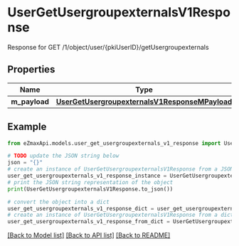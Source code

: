 # UserGetUsergroupexternalsV1Response

Response for GET /1/object/user/{pkiUserID}/getUsergroupexternals

## Properties

Name | Type | Description | Notes
------------ | ------------- | ------------- | -------------
**m_payload** | [**UserGetUsergroupexternalsV1ResponseMPayload**](UserGetUsergroupexternalsV1ResponseMPayload.md) |  | 

## Example

```python
from eZmaxApi.models.user_get_usergroupexternals_v1_response import UserGetUsergroupexternalsV1Response

# TODO update the JSON string below
json = "{}"
# create an instance of UserGetUsergroupexternalsV1Response from a JSON string
user_get_usergroupexternals_v1_response_instance = UserGetUsergroupexternalsV1Response.from_json(json)
# print the JSON string representation of the object
print(UserGetUsergroupexternalsV1Response.to_json())

# convert the object into a dict
user_get_usergroupexternals_v1_response_dict = user_get_usergroupexternals_v1_response_instance.to_dict()
# create an instance of UserGetUsergroupexternalsV1Response from a dict
user_get_usergroupexternals_v1_response_from_dict = UserGetUsergroupexternalsV1Response.from_dict(user_get_usergroupexternals_v1_response_dict)
```
[[Back to Model list]](../README.md#documentation-for-models) [[Back to API list]](../README.md#documentation-for-api-endpoints) [[Back to README]](../README.md)


